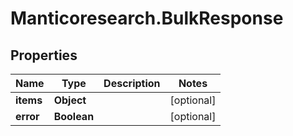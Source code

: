 # Manticoresearch.BulkResponse

## Properties

Name | Type | Description | Notes
------------ | ------------- | ------------- | -------------
**items** | **Object** |  | [optional] 
**error** | **Boolean** |  | [optional] 


